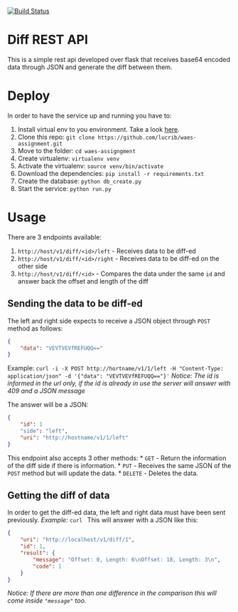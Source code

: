 [![Build Status](https://travis-ci.org/lucrib/waes-assignment.svg?branch=master)](https://travis-ci.org/lucrib/waes-assignment)

# Diff REST API
This is a simple rest api developed over flask that receives base64 encoded data through JSON and 
generate the diff between them.

# Deploy
In order to have the service up and running you have to:

1. Install virtual env to you environment. Take a look [here](https://virtualenv.pypa.io/en/stable/).
2. Clone this repo: `git clone https://github.com/lucrib/waes-assignment.git`
3. Move to the folder: `cd waes-assigngment`
4. Create virtualenv: `virtualenv venv`
5. Activate the virtualenv: `source venv/bin/activate`
6. Download the dependencies: `pip install -r requirements.txt`
7. Create the database: `python db_create.py`
8. Start the service: `python run.py`

# Usage
There are 3 endpoints available:

1. `http://host/v1/diff/<id>/left` - Receives data to be diff-ed
2. `http://host/v1/diff/<id>/right` - Receives data to be diff-ed on the other side
3. `http://host/v1/diff/<id>` - Compares the data under the same `id` and answer back the offset and length of the diff

## Sending the data to be diff-ed
The left and right side expects to receive a JSON object through `POST` method as follows:
```json
{
    "data": "VEVTVEVfREFUQQ=="
}
```

Example:
`curl -i -X POST http://hortname/v1/1/left -H "Content-Type: application/json" -d '{"data": "VEVTVEVfREFUQQ=="}'`
_Notice: The id is informed in the url only, if the id is already in use the server will answer with 409 and a JSON message_

The answer will be a JSON:
```json
{
    "id": 1
    "side": "left",
    "uri": "http://hostname/v1/1/left"
}
```

This endpoint also accepts 3 other methods:
    * `GET` - Return the information of the diff side if there is information.
    * `PUT` - Receives the same JSON of the `POST` method but will update the data.
    * `DELETE` - Deletes the data.

## Getting the diff of data
In order to get the diff-ed data, the left and right data must have been sent previously.
_Example:_
`curl `
This will answer with a JSON like this:
```json
{
    "uri": "http://localhost/v1/diff/1",
    "id": 1,
    "result": {
        "message": "Offset: 0, Length: 6\nOffset: 18, Length: 3\n",
        "code": 1
    }
}
```
_Notice: If there are more than one difference in the comparison this will come inside `"message"` too._

